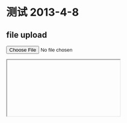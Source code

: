 ﻿测试 2013-4-8
=======================
file upload
------------
<form target="aa"><input type="file" onchange="selectFile(this);"/></form>
<iframe id="aa"></iframe>
<script>
function selectFile(element) {
    if(element.value){
        element.parentNode.submit();
    }
}
</script>